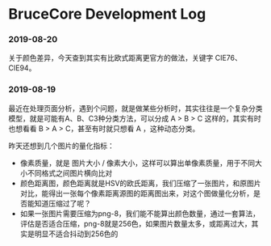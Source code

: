 # BruceCore Development Log

### 2019-08-20

关于颜色差异，今天查到其实有比欧式距离更官方的做法，关键字 CIE76、CIE94。

### 2019-08-19

最近在处理页面分析，遇到个问题，就是做某些分析时，其实往往是一个复杂分类模型，就是可能有A、B、C3种分类方法，可以分成 A > B > C 这样的，其实有时也想看看 B > A > C，甚至有时就只想看 A ，这种动态分类。

昨天还想到几个图片的量化指标：

- 像素质量，就是 图片大小 / 像素大小，这样可以算出单像素质量，用于不同大小不同格式之间图片横向比对
- 颜色距离图，颜色距离就是HSV的欧氏距离，我们压缩了一张图片，和原图片对比，能得出一张每个像素距离源图的距离图出来，对这个图做量化分析，是否能知道压缩过了呢？
- 如果一张图片需要压缩为png-8，我们能不能算出颜色数量，通过一套算法，评估是否适合压缩，png-8就是256色，如果图片数量太多，或距离过大，其实是明显不适合抖动到256色的